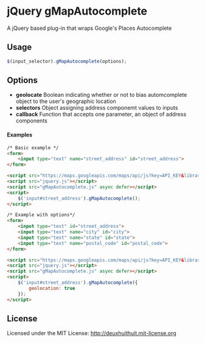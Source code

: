 # jQuery gMapAutocomplete

A jQuery based plug-in that wraps Google's Places Autocomplete


## Usage


```js
$(input_selector).gMapAutocomplete(options);
```

## Options

*	**geolocate**
	Boolean indicating whether or not to bias automcomplete object to the user's geographic location
*	**selectors**
	Object assigning address componemt values to inputs
*	**callback**
	Function that accepts one parameter, an object of address components


#### Examples 
```html
/* Basic example */
<form>
	<input type="text" name="street_address" id="street_address">
</form>

<script src="https://maps.googleapis.com/maps/api/js?key=API_KEY&libraries=places"></script>
<script src="jquery.js"></script>
<script src="gMapAutocomplete.js" async defer></script>
<script>
	$('input#street_address').gMapAutocomplete();
</script>

/* Example with options*/
<form>
	<input type="text" id="street_address">
	<input type="text" name="city" id="city">
	<input type="text" name="state" id="state">
	<input type="text" name="postal_code" id="postal_code">
</form>

<script src="https://maps.googleapis.com/maps/api/js?key=API_KEY&libraries=places"></script>
<script src="jquery.js"></script>
<script src="gMapAutocomplete.js" async defer></script>
<script>
	$('input#street_address').gMapAutocomplete({
		geolocation: true
	});
</script>
```

## License

Licensed under the MIT License: <http://deuxhuithuit.mit-license.org>